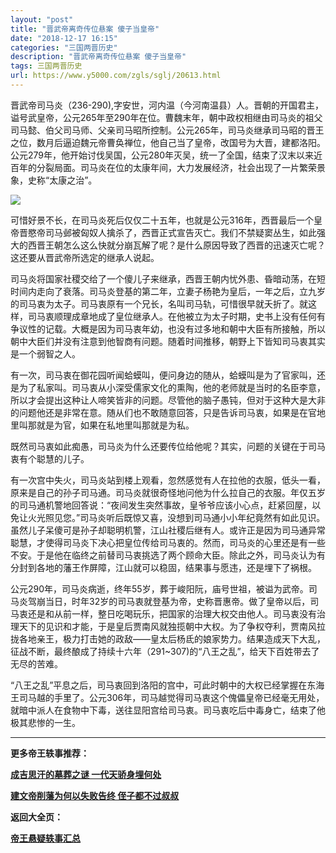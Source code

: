 ```yaml
---
layout: "post"
title: "晋武帝离奇传位悬案 傻子当皇帝"
date: "2018-12-17 16:15"
categories: "三国两晋历史"
description: "晋武帝离奇传位悬案 傻子当皇帝"
tags: 三国两晋历史
url: https://www.y5000.com/zgls/sglj/20613.html
---
```






晋武帝司马炎（236-290),字安世，河内温（今河南温县）人。晋朝的开国君主，谥号武皇帝，公元265年至290年在位。曹魏末年，朝中政权相继由司马炎的祖父司马懿、伯父司马师、父亲司马昭所控制。公元265年，司马炎继承司马昭的晋王之位，数月后逼迫魏元帝曹奂禅位，他自己当了皇帝，改国号为大晋，建都洛阳。公元279年，他开始讨伐吴国，公元280年灭吴，统一了全国，结束了汉末以来近百年的分裂局面。司马炎在位的太康年间，大力发展经济，社会出现了一片繁荣景象，史称“太康之治”。

![](https://img.y5000.com/uploads/allimg/170502/11-1F502143932313.jpg)

可惜好景不长，在司马炎死后仅仅二十五年，也就是公元316年，西晋最后一个皇帝晋愍帝司马邺被匈奴人擒杀了，西晋正式宣告灭亡。我们不禁疑窦丛生，如此强大的西晋王朝怎么这么快就分崩瓦解了呢？是什么原因导致了西晋的迅速灭亡呢？这还要从晋武帝所选定的继承人说起。

司马炎将国家社稷交给了一个傻儿子来继承，西晋王朝内忧外患、昏暗动荡，在短时间内走向了衰落。司马炎登基的第二年，立妻子杨艳为皇后，一年之后，立九岁的司马衷为太子。司马衷原有一个兄长，名叫司马轨，可惜很早就夭折了。就这样，司马衷顺理成章地成了皇位继承人。在他被立为太子时期，史书上没有任何有争议性的记载。大概是因为司马衷年幼，也没有过多地和朝中大臣有所接触，所以朝中大臣们并没有注意到他智商有问题。随着时间推移，朝野上下皆知司马衷其实是一个弱智之人。

有一次，司马衷在御花园听闻蛤蟆叫，便问身边的随从，蛤蟆叫是为了官家叫，还是为了私家叫。司马衷从小深受儒家文化的熏陶，他的老师就是当时的名臣李意，所以才会提出这种让人啼笑皆非的问题。尽管他的脑子愚钝，但对于这种大是大非的问题他还是非常在意。随从们也不敢随意回答，只是告诉司马衷，如果是在官地里叫那就是为官，如果在私地里叫那就是为私。

既然司马衷如此痴愚，司马炎为什么还要传位给他呢？其实，问题的关键在于司马衷有个聪慧的儿子。

有一次宫中失火，司马炎站到楼上观看，忽然感觉有人在拉他的衣服，低头一看，原来是自己的孙子司马通。司马炎就很奇怪地问他为什么拉自己的衣服。年仅五岁的司马通机警地回答说：“夜间发生突然事故，皇爷爷应该小心点，赶紧回屋，以免让火光照见您。”司马炎听后既惊又喜，没想到司马通小小年纪竟然有如此见识。虽然儿子呆傻可是孙子却聪明机警，江山社稷后继有人。或许正是因为司马通异常聪慧，才使得司马炎下决心把皇位传给司马衷的。然而，司马炎的心里还是有一些不安。于是他在临终之前替司马衷挑选了两个顾命大臣。除此之外，司马炎认为有分封到各地的藩王作屏障，江山就可以稳固，结果事与愿违，还是埋下了祸根。

公元290年，司马炎病逝，终年55岁，葬于峻阳阮，庙号世祖，被谥为武帝。司马炎驾崩当日，时年32岁的司马衷就登基为帝，史称晋惠帝。做了皇帝以后，司马衷还是和从前一样，整日吃喝玩乐，把国家的治理大权交由他人。司马衷没有治理天下的见识和才能，于是皇后贾南风就独揽朝中大权。为了争权夺利，贾南风拉拢各地亲王，极力打击她的政敌——皇太后杨氐的娘家势力。结果造成天下大乱，征战不断，最终酿成了持续十六年（291~307)的“八王之乱”，给天下百姓带去了无尽的苦难。

“八王之乱”平息之后，司马衷回到洛阳的宫中，可此时朝中的大权已经掌握在东海王司马越的手里了。公元306年，司马越觉得司马衷这个傀儡皇帝已经毫无用处，就暗中派人在食物中下毒，送往显阳宫给司马衷。司马衷吃后中毒身亡，结束了他极其悲惨的一生。

* * *

**更多帝王轶事推荐：**

**[成吉思汗的墓葬之谜 一代天骄身埋何处](https://www.y5000.com/zgls/sy/20624.html)**

**[建文帝削藩为何以失败告终 侄子都不过叔叔](https://www.y5000.com/zgls/mq/20625.html)**

**返回大全页：**

**[帝王悬疑轶事汇总](https://www.y5000.com/zgls/20642.html)**
